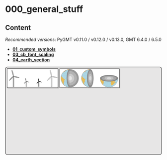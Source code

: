 # 000_general_stuff

## Content

_Recommended versions_: PyGMT v0.11.0 / v0.12.0 / v0.13.0, GMT 6.4.0 / 6.5.0

- **[01_custom_symbols](https://github.com/yvonnefroehlich/gmt-pygmt-plotting/tree/main/000_general_stuff/01_custom_symbols)**
- **[03_cb_font_scaling](https://github.com/yvonnefroehlich/gmt-pygmt-plotting/tree/main/000_general_stuff/03_cb_font_scaling)**
- **[04_earth_section](https://github.com/yvonnefroehlich/gmt-pygmt-plotting/tree/main/000_general_stuff/04_earth_section)**

![](https://github.com/yvonnefroehlich/gmt-pygmt-plotting/raw/main/_images/github_maps_readme_000general.png)
